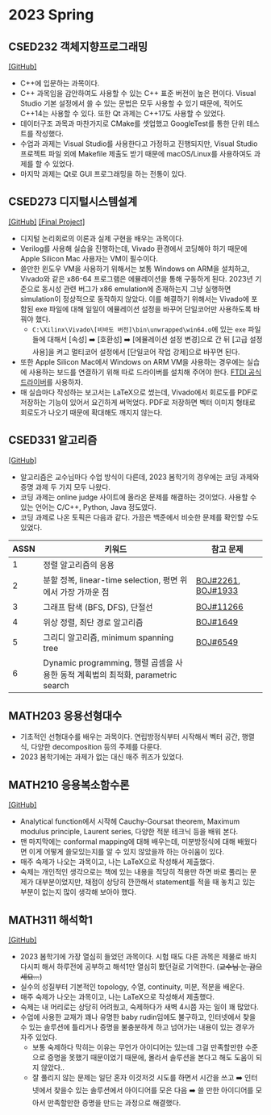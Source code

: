 # 2023 Spring

## CSED232 객체지향프로그래밍

[[GitHub]](https://github.com/sohnryang/csed232)

- C++에 입문하는 과목이다.
- C++ 과목임을 감안하여도 사용할 수 있는 C++ 표준 버전이 높은 편이다. Visual Studio 기본 설정에서 쓸 수 있는 문법은 모두 사용할 수 있기 때문에, 적어도 C++14는 사용할 수 있다. 또한 Qt 과제는 C++17도 사용할 수 있었다.
- 데이터구조 과목과 마찬가지로 CMake를 셋업했고 GoogleTest를 통한 단위 테스트를 작성했다.
- 수업과 과제는 Visual Studio를 사용한다고 가정하고 진행되지만, Visual Studio 프로젝트 파일 외에 Makefile 제출도 받기 때문에 macOS/Linux를 사용하여도 과제를 할 수 있었다.
- 마지막 과제는 Qt로 GUI 프로그래밍을 하는 전통이 있다.

## CSED273 디지털시스템설계

[[GitHub]](https://github.com/sohnryang/csed273) [[Final Project]](https://github.com/sohnryang/csed273-final-project)

- 디지털 논리회로의 이론과 실제 구현을 배우는 과목이다.
- Verilog를 사용해 실습을 진행하는데, Vivado 환경에서 코딩해야 하기 때문에 Apple Silicon Mac 사용자는 VM이 필수이다.
- 쓸만한 윈도우 VM을 사용하기 위해서는 보통 Windows on ARM을 설치하고, Vivado와 같은 x86-64 프로그램은 에뮬레이션을 통해 구동하게 된다. 2023년 기준으로 동시성 관련 버그가 x86 emulation에 존재하는지 그냥 실행하면 simulation이 정상적으로 동작하지 않았다. 이를 해결하기 위해서는 Vivado에 포함된 exe 파일에 대해 일일이 에뮬레이션 설정을 바꾸어 단일코어만 사용하도록 바꿔야 했다.
  - `C:\Xilinx\Vivado\[비바도 버전]\bin\unwrapped\win64.o`에 있는 `exe` 파일들에 대해서 [속성] ➡️ [호환성] ➡️ [에뮬레이션 설정 변경]으로 간 뒤 [고급 설정 사용]을 켜고 멀티코어 설정에서 [단일코어 작업 강제]으로 바꾸면 된다.
- 또한 Apple Silicon Mac에서 Windows on ARM VM을 사용하는 경우에는 실습에 사용하는 보드를 연결하기 위해 따로 드라이버를 설치해 주어야 한다. [FTDI 공식 드라이버](https://ftdichip.com/wp-content/uploads/2022/02/CDM-v2.12.36.4-for-ARM64-Signed-Distributable.zip)를 사용하자.
- 매 실습마다 작성하는 보고서는 LaTeX으로 썼는데, Vivado에서 회로도를 PDF로 저장하는 기능이 있어서 요긴하게 써먹었다. PDF로 저장하면 벡터 이미지 형태로 회로도가 나오기 때문에 확대해도 깨지지 않는다.

## CSED331 알고리즘

[[GitHub]](https://github.com/sohnryang/csed331)

- 알고리즘은 교수님마다 수업 방식이 다른데, 2023 봄학기의 경우에는 코딩 과제와 증명 과제 두 가지 모두 나왔다.
- 코딩 과제는 online judge 사이트에 올라온 문제를 해결하는 것이었다. 사용할 수 있는 언어는 C/C++, Python, Java 정도였다.
- 코딩 과제로 나온 토픽은 다음과 같다. 가끔은 백준에서 비슷한 문제를 확인할 수도 있었다.

| ASSN | 키워드                                                       | 참고 문제                                                    |
| ---- | ------------------------------------------------------------ | ------------------------------------------------------------ |
| 1    | 정렬 알고리즘의 응용                                         |                                                              |
| 2    | 분할 정복, linear-time selection, 평면 위에서 가장 가까운 점 | [BOJ#2261](https://www.acmicpc.net/problem/2261), [BOJ#1933](https://www.acmicpc.net/problem/1933) |
| 3    | 그래프 탐색 (BFS, DFS), 단절선                               | [BOJ#11266](https://www.acmicpc.net/problem/11266)           |
| 4    | 위상 정렬, 최단 경로 알고리즘                                | [BOJ#1649](https://www.acmicpc.net/problem/1649)             |
| 5    | 그리디 알고리즘, minimum spanning tree                       | [BOJ#6549](https://www.acmicpc.net/problem/6549)             |
| 6    | Dynamic programming, 행렬 곱셈을 사용한 동적 계획법의 최적화, parametric search |                                                              |

## MATH203 응용선형대수

- 기초적인 선형대수를 배우는 과목이다. 연립방정식부터 시작해서 벡터 공간, 행렬식, 다양한 decomposition 등의 주제를 다룬다.
- 2023 봄학기에는 과제가 없는 대신 매주 퀴즈가 있었다.

## MATH210 응용복소함수론

[[GitHub]](https://github.com/sohnryang/math210)

- Analytical function에서 시작헤 Cauchy-Goursat theorem, Maximum modulus principle, Laurent series, 다양한 적분 테크닉 등을 배워 본다.
- 맨 마지막에는 conformal mapping에 대해 배우는데, 미분방정식에 대해 배웠다면 이게 어떻게 쓸모있는지를 알 수 있지 않았을까 하는 아쉬움이 있다.
- 매주 숙제가 나오는 과목이고, 나는 LaTeX으로 작성해서 제출했다.
- 숙제는 개인적인 생각으로는 책에 있는 내용을 적당히 적용만 하면 바로 풀리는 문제가 대부분이었지만, 채점이 상당히 깐깐해서 statement를 적을 때 놓치고 있는 부분이 없는지 많이 생각해 보아야 했다.

## MATH311 해석학1

[[GitHub]](https://github.com/sohnryang/math311)

- 2023 봄학기에 가장 열심히 들었던 과목이다. 시험 때도 다른 과목은 제물로 바치다시피 해서 하루전에 공부하고 해석1만 열심히 봤던걸로 기억한다. (~~교수님 눈 감으세요...~~)
- 실수의 성질부터 기본적인 topology, 수열, continuity, 미분, 적분을 배운다.
- 매주 숙제가 나오는 과목이고, 나는 LaTeX으로 작성해서 제출했다.
- 숙제는 내 머리로는 상당히 어려웠고, 숙제하다가 새벽 4시쯤 자는 일이 꽤 많았다.
- 수업에 사용한 교재가 꽤나 유명한 baby rudin임에도 불구하고, 인터넷에서 찾을 수 있는 솔루션에 틀리거나 증명을 불충분하게 하고 넘어가는 내용이 있는 경우가 자주 있었다.
  - 보통 숙제하다 막히는 이유는 무언가 아이디어는 있는데 그걸 만족할만한 수준으로 증명을 못했기 때문이었기 때문에, 몰라서 솔루션을 본다고 해도 도움이 되지 않았다..
  - 잘 풀리지 않는 문제는 일단 혼자 이것저것 시도를 하면서 시간을 쓰고 :arrow_right: 인터넷에서 찾을수 있는 솔루션에서 아이디어를 모은 다음 :arrow_right: 쓸 만한 아이디어를 모아서 만족할만한 증명을 만드는 과정으로 해결했다.
